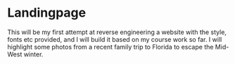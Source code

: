 # Landingpage
This will be my first attempt at reverse engineering a website with the style, fonts etc provided, and I will build it based on my course work so far. 
I will highlight some photos from a recent family trip to Florida to escape the Mid-West
winter. 
